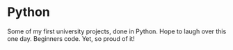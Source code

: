 # Python

Some of my first university projects, done in Python. 
Hope to laugh over this one day. Beginners code. Yet, so proud of it!  
